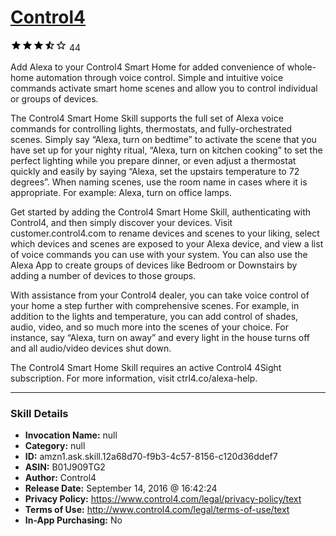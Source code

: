 # [Control4](http://alexa.amazon.com/#skills/amzn1.ask.skill.12a68d70-f9b3-4c57-8156-c120d36ddef7)
![3.9 stars](../../images/ic_star_black_18dp_1x.png)![3.9 stars](../../images/ic_star_black_18dp_1x.png)![3.9 stars](../../images/ic_star_black_18dp_1x.png)![3.9 stars](../../images/ic_star_half_black_18dp_1x.png)![3.9 stars](../../images/ic_star_border_black_18dp_1x.png) 44

Add Alexa to your Control4 Smart Home for added convenience of whole-home automation through voice control. Simple and intuitive voice commands activate smart home scenes and allow you to control individual or groups of devices.

The Control4 Smart Home Skill supports the full set of Alexa voice commands for controlling lights, thermostats, and fully-orchestrated scenes. Simply say “Alexa, turn on bedtime” to activate the scene that you have set up for your nighty ritual, “Alexa, turn on kitchen cooking” to set the perfect lighting while you prepare dinner, or even adjust a thermostat quickly and easily by saying “Alexa, set the upstairs temperature to 72 degrees”. When naming scenes, use the room name in cases where it is appropriate. For example: Alexa, turn on office lamps.

Get started by adding the Control4 Smart Home Skill, authenticating with Control4, and then simply discover your devices. Visit customer.control4.com to rename devices and scenes to your liking, select which devices and scenes are exposed to your Alexa device, and view a list of voice commands you can use with your system. You can also use the Alexa App to create groups of devices like Bedroom or Downstairs by adding a number of devices to those groups.

With assistance from your Control4 dealer, you can take voice control of your home a step further with comprehensive scenes. For example, in addition to the lights and temperature, you can add control of shades, audio, video, and so much more into the scenes of your choice. For instance, say “Alexa, turn on away” and every light in the house turns off and all audio/video devices shut down.

The Control4 Smart Home Skill requires an active Control4 4Sight subscription. For more information, visit ctrl4.co/alexa-help.

***

### Skill Details

* **Invocation Name:** null
* **Category:** null
* **ID:** amzn1.ask.skill.12a68d70-f9b3-4c57-8156-c120d36ddef7
* **ASIN:** B01J909TG2
* **Author:** Control4
* **Release Date:** September 14, 2016 @ 16:42:24
* **Privacy Policy:** https://www.control4.com/legal/privacy-policy/text
* **Terms of Use:** http://www.control4.com/legal/terms-of-use/text
* **In-App Purchasing:** No
